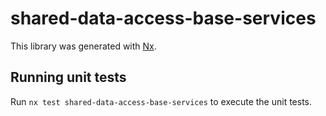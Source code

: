 # shared-data-access-base-services

This library was generated with [Nx](https://nx.dev).

## Running unit tests

Run `nx test shared-data-access-base-services` to execute the unit tests.
